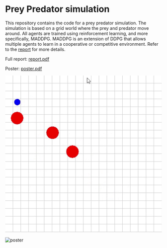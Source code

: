 # Prey Predator simulation

This repository contains the code for a prey predator simulation. The simulation is based on a grid world where the prey and predator move around. All agents are trained using reinforcement learning, and more specifically, MADDPG. MADDPG is an extension of DDPG that allows multiple agents to learn in a cooperative or competitive environment. Refer to the [report](assets/report.pdf) for more details.



Full report: [report.pdf](assets/report.pdf)

Poster: [poster.pdf](assets/poster.pdf)

![Demo](assets/demo.gif)

![poster](assets/poster.jpg)






